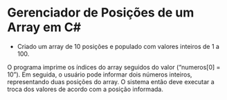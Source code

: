# Gerenciador de Posições de um Array em C#

- Criado um array de 10 posições e populado com valores inteiros de 1 a 100.

O programa imprime os índices do array seguidos do valor (“numeros[0] = 10”). Em seguida, o usuário pode
informar dois números inteiros, representando duas posições do array. O sistema
então deve executar a troca dos valores de acordo com a posição informada.
